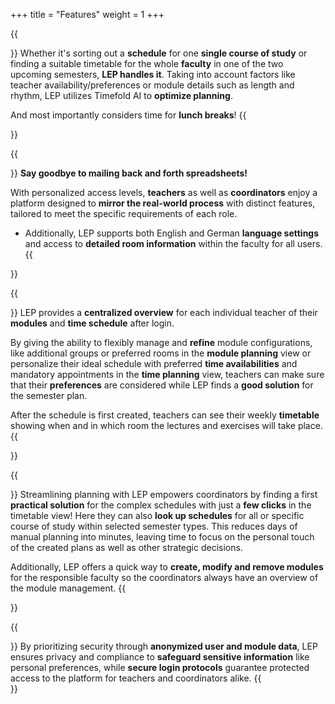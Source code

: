 +++
title = "Features"
weight = 1
+++

{{<section title="Efficient automated semester planning">}}
Whether it's sorting out a **schedule** for one **single course of study** or finding a suitable timetable for the whole **faculty** 
in one of the two upcoming semesters, **LEP handles it**.
Taking into account factors like teacher availability/preferences or module details such as length and rhythm, LEP utilizes Timefold AI to **optimize planning**.

And most importantly considers time for **lunch breaks**!
{{</section>}}

[//]: # (- **Minimizes manual planning efforts** for coordinators, freeing up time to focus on other strategic tasks.- **Optimized, compact planning** for teachers and students- **No more headache** with overlapping modules, giving students **more freedom to choose**.)

{{<section title="Role-Based UI for seamless collaboration">}}
**Say goodbye to mailing back and forth spreadsheets!**

With personalized access levels, **teachers** as well as **coordinators** enjoy a platform designed 
to **mirror the real-world process** with distinct features, tailored to meet the specific requirements of each role.
- Additionally, LEP supports both English and German **language settings** and access to **detailed room information** within the faculty for all users.
{{</section>}}

{{<section title="Features for teachers">}}
LEP provides a **centralized overview** for each individual teacher of their **modules** and **time schedule** after login.

By giving the ability to flexibly manage and **refine** module configurations, like additional groups or preferred rooms in the **module planning** view or
personalize their ideal schedule with preferred **time availabilities** and mandatory appointments in the **time planning** view,
teachers can make sure that their **preferences** are considered while LEP finds a **good solution** for the semester plan.

After the schedule is first created, teachers can see their weekly **timetable** showing when and in which room the lectures and exercises will take place.
{{</section>}}

{{<section title="Features for coordinators">}}
Streamlining planning with LEP empowers coordinators by finding a first **practical solution** for the complex schedules with just a **few clicks** in the timetable view!
Here they can also **look up schedules** for all or specific course of study within selected semester types.
This reduces days of manual planning into minutes, leaving time to focus on the personal touch of the created plans as well as other strategic decisions.

Additionally, LEP offers a quick way to **create, modify and remove modules** for the responsible faculty so the coordinators always have an overview
of the module management.
{{</section>}}

{{<section title="Robust security measures">}}
By prioritizing security through **anonymized user and module data**, LEP ensures privacy and compliance to **safeguard sensitive information** like personal preferences,
while **secure login protocols** guarantee protected access to the platform for teachers and coordinators alike.
{{</section>}}